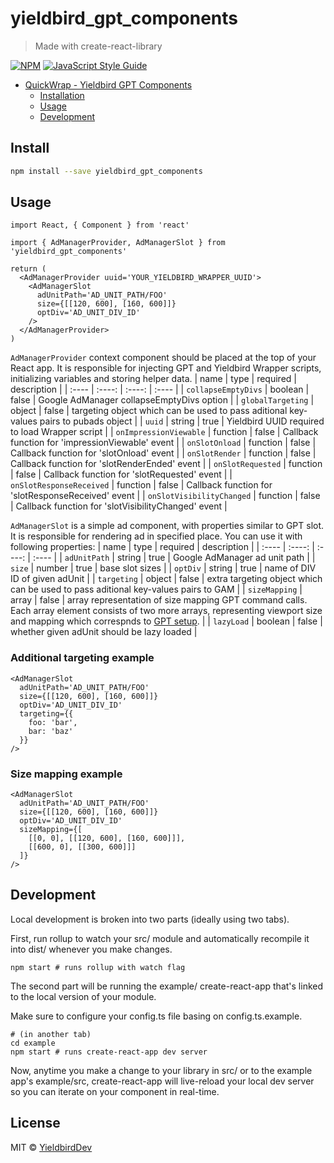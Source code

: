 # yieldbird_gpt_components

> Made with create-react-library

[![NPM](https://img.shields.io/npm/v/yieldbird_gpt_components.svg)](https://www.npmjs.com/package/yieldbird_gpt_components) [![JavaScript Style Guide](https://img.shields.io/badge/code_style-standard-brightgreen.svg)](https://standardjs.com)

- [QuickWrap - Yieldbird GPT Components](#yieldbird_gpt_components)
  - [Installation](#installation)
  - [Usage](#usage)
  - [Development](#development)

## Install

```bash
npm install --save yieldbird_gpt_components
```

## Usage

```tsx
import React, { Component } from 'react'

import { AdManagerProvider, AdManagerSlot } from 'yieldbird_gpt_components'

return (
  <AdManagerProvider uuid='YOUR_YIELDBIRD_WRAPPER_UUID'>
    <AdManagerSlot
      adUnitPath='AD_UNIT_PATH/FOO'
      size={[[120, 600], [160, 600]]}
      optDiv='AD_UNIT_DIV_ID'
    />
  </AdManagerProvider>
)
```

`AdManagerProvider` context component should be placed at the top of your React app. It is responsible for injecting GPT and Yieldbird Wrapper scripts, initializing variables and storing helper data.
| name | type | required | description |
| :---- |  :----:  |  :----:  | :---- |
| `collapseEmptyDivs` | boolean | false | Google AdManager collapseEmptyDivs option |
| `globalTargeting` | object | false | targeting object which can be used to pass aditional key-values pairs to pubads object |
| `uuid` | string | true | Yieldbird UUID required to load Wrapper script |
| `onImpressionViewable` | function | false | Callback function for 'impressionViewable' event |
| `onSlotOnload` | function | false | Callback function for 'slotOnload' event |
| `onSlotRender` | function | false | Callback function for 'slotRenderEnded' event |
| `onSlotRequested` | function | false | Callback function for 'slotRequested' event |
| `onSlotResponseReceived` | function | false | Callback function for 'slotResponseReceived' event |
| `onSlotVisibilityChanged` | function | false | Callback function for 'slotVisibilityChanged' event |


`AdManagerSlot` is a simple ad component, with properties similar to GPT slot. It is responsible for rendering ad in specified place. You can use it with following properties:
| name | type | required | description |
| :---- |  :----:  |  :----:  | :---- |
| `adUnitPath` | string | true | Google AdManager ad unit path |
| `size` | number | true | base slot sizes |
| `optDiv` | string | true | name of DIV ID of given adUnit |
| `targeting` | object | false | extra targeting object which can be used to pass aditional key-values pairs to GAM |
| `sizeMapping` | array | false | array representation of size mapping GPT command calls. Each array element consists of two more arrays, representing viewport size and mapping which correspnds to [GPT setup](https://developers.google.com/publisher-tag/reference#googletag.sizemappingbuilder). |
| `lazyLoad` | boolean | false | whether given adUnit should be lazy loaded |

### Additional targeting example
```tsx
<AdManagerSlot
  adUnitPath='AD_UNIT_PATH/FOO'
  size={[[120, 600], [160, 600]]}
  optDiv='AD_UNIT_DIV_ID'
  targeting={{
    foo: 'bar',
    bar: 'baz'
  }}
/>
```

### Size mapping example
```tsx
<AdManagerSlot
  adUnitPath='AD_UNIT_PATH/FOO'
  size={[[120, 600], [160, 600]]}
  optDiv='AD_UNIT_DIV_ID'
  sizeMapping={[
    [[0, 0], [[120, 600], [160, 600]]],
    [[600, 0], [[300, 600]]]
  ]}
/>
```

## Development

Local development is broken into two parts (ideally using two tabs).

First, run rollup to watch your src/ module and automatically recompile it into dist/ whenever you make changes.

```
npm start # runs rollup with watch flag
```

The second part will be running the example/ create-react-app that's linked to the local version of your module.

Make sure to configure your config.ts file basing on config.ts.example.

```
# (in another tab)
cd example
npm start # runs create-react-app dev server
```

Now, anytime you make a change to your library in src/ or to the example app's example/src, create-react-app will live-reload your local dev server so you can iterate on your component in real-time.

## License

MIT © [YieldbirdDev](https://github.com/YieldbirdDev)
